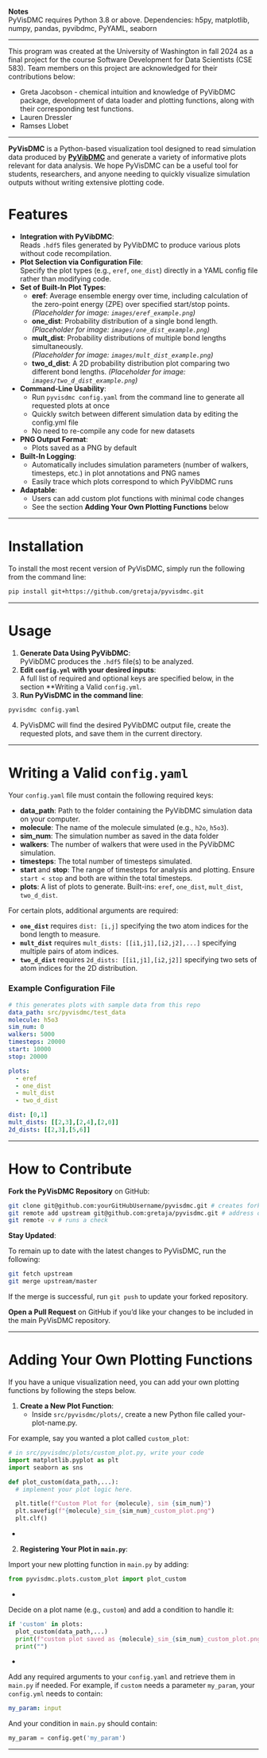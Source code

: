 **Notes**  
PyVisDMC requires Python 3.8 or above.
Dependencies: h5py, matplotlib, numpy, pandas, pyvibdmc, PyYAML, seaborn

---

This program was created at the University of Washington in fall 2024 as a final project for the course Software Development for Data Scientists (CSE 583). Team members on this project are acknowledged for their contributions below:

* Greta Jacobson - chemical intuition and knowledge of PyVibDMC package, development of data loader and plotting functions, along with their corresponding test functions. 
* Lauren Dressler  
* Ramses Llobet

---

**PyVisDMC** is a Python-based visualization tool designed to read simulation data produced by [**PyVibDMC**](https://pyvibdmc.readthedocs.io/en/latest/) and generate a variety of informative plots relevant for data analysis. We hope PyVisDMC can be a useful tool for students, researchers, and anyone needing to quickly visualize simulation outputs without writing extensive plotting code.

# **Features**

* **Integration with PyVibDMC**:  
  Reads `.hdf5` files generated by PyVibDMC to produce various plots without code recompilation.  
* **Plot Selection via Configuration File**:  
  Specify the plot types (e.g., `eref`, `one_dist`) directly in a YAML config file rather than modifying code.  
* **Set of Built-In Plot Types**:  
  * **eref**: Average ensemble energy over time, including calculation of the zero-point energy (ZPE) over specified start/stop points.  
    *(Placeholder for image: `images/eref_example.png`)*  
  * **one_dist**: Probability distribution of a single bond length.  
    *(Placeholder for image: `images/one_dist_example.png`)*  
  * **mult_dist**: Probability distributions of multiple bond lengths simultaneously.  
    *(Placeholder for image: `images/mult_dist_example.png`)*  
  * **two_d_dist**: A 2D probability distribution plot comparing two different bond lengths.
    *(Placeholder for image: `images/two_d_dist_example.png`)*  
* **Command-Line Usability**:  
  * Run `pyvisdmc config.yaml` from the command line to generate all requested plots at once  
  * Quickly switch between different simulation data by editing the config.yml file  
  * No need to re-compile any code for new datasets  
* **PNG Output Format**:  
  * Plots saved as a PNG by default   
* **Built-In Logging**:  
  * Automatically includes simulation parameters (number of walkers, timesteps, etc.) in plot annotations and PNG names  
  * Easily trace which plots correspond to which PyVibDMC runs  
* **Adaptable**:  
  * Users can add custom plot functions with minimal code changes
  * See the section **Adding Your Own Plotting Functions** below

---
# **Installation**

To install the most recent version of PyVisDMC, simply run the following from the command line: 

```bash
pip install git+https://github.com/gretaja/pyvisdmc.git
```
---

# **Usage**

1. **Generate Data Using PyVibDMC**:  
   PyVibDMC produces the `.hdf5` file(s) to be analyzed.  
2. **Edit `config.yml` with your desired inputs**:  
   A full list of required and optional keys are specified below, in the section **Writing a Valid `config.yml`.
3. **Run PyVisDMC in the command line**:  
```bash   
pyvisdmc config.yaml
```
4. PyVisDMC will find the desired PyVibDMC output file, create the requested plots, and save them in the current directory.

---

# **Writing a Valid `config.yaml`**

Your `config.yaml` file must contain the following required keys:

* **data_path**: Path to the folder containing the PyVibDMC simulation data on your computer.  
* **molecule**: The name of the molecule simulated (e.g., `h2o`, `h5o3`).  
* **sim_num**: The simulation number as saved in the data folder  
* **walkers**: The number of walkers that were used in the PyVibDMC simulation.  
* **timesteps**: The total number of timesteps simulated.  
* **start** and **stop**: The range of timesteps for analysis and plotting. Ensure `start < stop` and both are within the total timesteps.  
* **plots**: A list of plots to generate. Built-ins: `eref`, `one_dist`, `mult_dist`, `two_d_dist`.

For certain plots, additional arguments are required:

* **`one_dist`** requires `dist: [i,j]` specifying the two atom indices for the bond length to measure.  
* **`mult_dist`** requires `mult_dists: [[i1,j1],[i2,j2],...]` specifying multiple pairs of atom indices.  
* **`two_d_dist`** requires `2d_dists: [[i1,j1],[i2,j2]]` specifying two sets of atom indices for the 2D distribution.

### **Example Configuration File**

```yaml
# this generates plots with sample data from this repo
data_path: src/pyvisdmc/test_data
molecule: h5o3
sim_num: 0
walkers: 5000
timesteps: 20000
start: 10000
stop: 20000

plots:
  - eref
  - one_dist
  - mult_dist
  - two_d_dist

dist: [0,1]
mult_dists: [[2,3],[2,4],[2,0]]
2d_dists: [[2,3],[5,6]]
```
---

# **How to Contribute**

**Fork the PyVisDMC Repository** on GitHub:

```bash
git clone git@github.com:yourGitHubUsername/pyvisdmc.git # creates forked repository 
git remote add upstream git@github.com:gretaja/pyvisdmc.git # address of original repository  
git remote -v # runs a check
```

**Stay Updated**:

To remain up to date with the latest changes to PyVisDMC, run the following:

```bash  
git fetch upstream 
git merge upstream/master
```

If the merge is successful, run `git push` to update your forked repository.

**Open a Pull Request** on GitHub if you’d like your changes to be included in the main PyVisDMC repository.

---

# **Adding Your Own Plotting Functions**

If you have a unique visualization need, you can add your own plotting functions by following the steps below.

1. **Create a New Plot Function**:  
   * Inside `src/pyvisdmc/plots/`, create a new Python file called your-plot-name.py.

For example, say you wanted a plot called `custom_plot`:  
```python   
# in src/pyvisdmc/plots/custom_plot.py, write your code
import matplotlib.pyplot as plt
import seaborn as sns

def plot_custom(data_path,...):
  # implement your plot logic here.

  plt.title(f"Custom Plot for {molecule}, sim {sim_num}")
  plt.savefig(f"{molecule}_sim_{sim_num}_custom_plot.png")
  plt.clf()
```

*   
2. **Registering Your Plot in `main.py`**:

Import your new plotting function in `main.py` by adding:  
 
```python
from pyvisdmc.plots.custom_plot import plot_custom
```
*

Decide on a plot name (e.g., `custom`) and add a condition to handle it:  
```python
if 'custom' in plots:
  plot_custom(data_path,...)
  print(f"custom plot saved as {molecule}_sim_{sim_num}_custom_plot.png")
  print("")
```
* 

Add any required arguments to your `config.yaml` and retrieve them in `main.py` if needed. For example, if `custom` needs a parameter `my_param`, your `config.yml` needs to contain:
```yaml
my_param: input
```
And your condition in `main.py` should contain:
```python  
my_param = config.get('my_param')
```
---

